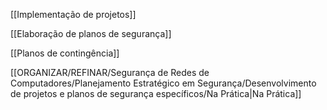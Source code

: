[[Implementação de projetos]]

[[Elaboração de planos de segurança]]

[[Planos de contingência]]

[[ORGANIZAR/REFINAR/Segurança de Redes de Computadores/Planejamento Estratégico em Segurança/Desenvolvimento de projetos e planos de segurança específicos/Na Prática|Na Prática]]